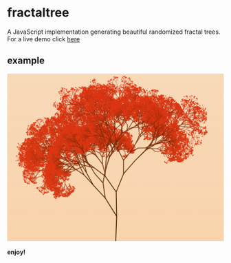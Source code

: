 # fractaltree
A JavaScript implementation generating beautiful randomized fractal trees. For a live demo click [here](https://olafvisker.bitbucket.io/Fractal%20Trees/)

## example
![tree_img](https://github.com/olafvisker/fractaltree/blob/master/img/tree.png "Generated fractal tree")

**enjoy!**
